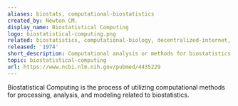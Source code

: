 ```yaml
---
aliases: biostats, computational-biostatistics
created_by: Newton CM.
display_name: Biostatistical Computing
logo: biostatistical-computing.png
related: biostatistics, computational-biology, decentralized-internet, distributed-biology, BOINC
released: '1974'
short_description: Computational analysis or methods for biostatistics.
topic: biostatistical-computing
url: https://www.ncbi.nlm.nih.gov/pubmed/4435229
---
```

Biostatistical Computing is the process of utilizing computational methods for processing, analysis, and modeling related to biostatistics.
